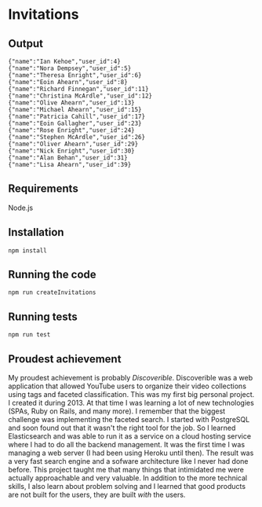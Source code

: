 # Invitations

## Output

```
{"name":"Ian Kehoe","user_id":4}
{"name":"Nora Dempsey","user_id":5}
{"name":"Theresa Enright","user_id":6}
{"name":"Eoin Ahearn","user_id":8}
{"name":"Richard Finnegan","user_id":11}
{"name":"Christina McArdle","user_id":12}
{"name":"Olive Ahearn","user_id":13}
{"name":"Michael Ahearn","user_id":15}
{"name":"Patricia Cahill","user_id":17}
{"name":"Eoin Gallagher","user_id":23}
{"name":"Rose Enright","user_id":24}
{"name":"Stephen McArdle","user_id":26}
{"name":"Oliver Ahearn","user_id":29}
{"name":"Nick Enright","user_id":30}
{"name":"Alan Behan","user_id":31}
{"name":"Lisa Ahearn","user_id":39}
```

## Requirements

Node.js

## Installation

```
npm install
```

## Running the code

```
npm run createInvitations
```

## Running tests

```
npm run test
```

## Proudest achievement

My proudest achievement is probably _Discoverible_. Discoverible was a web application that allowed YouTube users to organize their video collections using tags and faceted classification. This was my first big personal project. I created it during 2013. At that time I was learning a lot of new technologies (SPAs, Ruby on Rails, and many more). I remember that the biggest challenge was implementing the faceted search. I started with PostgreSQL and soon found out that it wasn't the right tool for the job. So I learned Elasticsearch and was able to run it as a service on a cloud hosting service where I had to do all the backend management. It was the first time I was managing a web server (I had been using Heroku until then).
The result was a very fast search engine and a sofware architecture like I never had done before. This project taught me that many things that intimidated me were actually approachable and very valuable. In addition to the more technical skills, I also learn about problem solving and I learned that good products are not built for the users, they are built _with_ the users.

